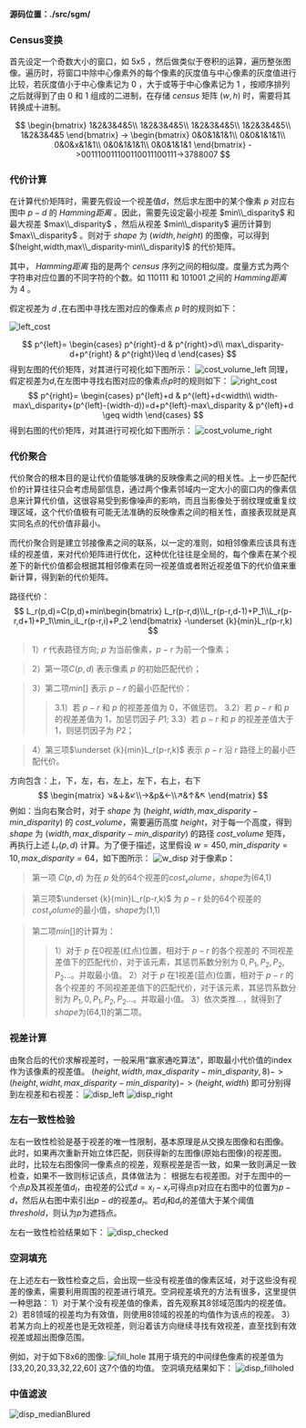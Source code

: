 #### 源码位置：./src/sgm/

### Census变换

首先设定一个奇数大小的窗口，如 5x5 ，然后做类似于卷积的运算，遍历整张图像。遍历时，将窗口中除中心像素外的每个像素的灰度值与中心像素的灰度值进行比较，若灰度值小于中心像素记为 $0$ ，大于或等于中心像素记为 $1$ ，按顺序排列之后就得到了由 $0$ 和 $1$ 组成的二进制，在存储 $census$ 矩阵 $(w,h)$ 时，需要将其转换成十进制。

$$
\begin{bmatrix}
    1&2&3&4&5\\
    1&2&3&4&5\\
    1&2&3&4&5\\
    1&2&3&4&5\\
    1&2&3&4&5
\end{bmatrix}
->
\begin{bmatrix}
    0&0&1&1&1\\
    0&0&1&1&1\\
    0&0&x&1&1\\
    0&0&1&1&1\\
    0&0&1&1&1
\end{bmatrix}
->001110011100110011100111->3788007
$$

### 代价计算

在计算代价矩阵时，需要先假设一个视差值$d$，然后求左图中的某个像素 $p$ 对应右图中 $p-d$ 的 $Hamming距离$ 。因此，需要先设定最小视差 $min\\_disparity$ 和最大视差 $max\\_disparity$ ，然后从视差 $min\\_disparity$ 遍历计算到 $max\\_disparity$ 。则对于 $shape$ 为 $(width,height)$ 的图像，可以得到 $(height,width,max\\_disparity-min\\_disparity)$ 的代价矩阵。

其中， $Hamming距离$ 指的是两个 $census$ 序列之间的相似度。度量方式为两个字符串对应位置的不同字符的个数。如 $110111$ 和 $101001$ 之间的 $Hamming距离$ 为 $4$ 。

假定视差为 $d$ ,在右图中寻找左图对应的像素点 $p$ 时的规则如下：

![left_cost](../assets/left_cost.png)

$$
p^{left}=
\begin{cases}
    p^{right}-d & p^{right}>d\\
    max\_disparity-d+p^{right} & p^{right}\leq d
\end{cases}
$$
得到左图的代价矩阵，对其进行可视化如下图所示：
![cost_volume_left](/output/demo/cost_volume_left.png)
同理，假定视差为$d$,在左图中寻找右图对应的像素点$p$时的规则如下：
![right_cost](/assets/right_cost.png)
$$
p^{right}=
\begin{cases}
    p^{left}+d & p^{left}+d<width\\
    width-max\_disparity+(p^{left}-(width-d))=d+p^{left}-max\_disparity & p^{left}+d \geq width
\end{cases}
$$
得到右图的代价矩阵，对其进行可视化如下图所示：
![cost_volume_right](/output/demo/cost_volume_right.png)
### 代价聚合

代价聚合的根本目的是让代价值能够准确的反映像素之间的相关性。上一步匹配代价的计算往往只会考虑局部信息，通过两个像素邻域内一定大小的窗口内的像素信息来计算代价值，这很容易受到影像噪声的影响，而且当影像处于弱纹理或重复纹理区域，这个代价值极有可能无法准确的反映像素之间的相关性，直接表现就是真实同名点的代价值非最小。

而代价聚合则是建立邻接像素之间的联系，以一定的准则，如相邻像素应该具有连续的视差值，来对代价矩阵进行优化，这种优化往往是全局的，每个像素在某个视差下的新代价值都会根据其相邻像素在同一视差值或者附近视差值下的代价值来重新计算，得到新的代价矩阵。

路径代价：
$$
L_r(p,d)=C(p,d)+min\begin{bmatrix}
    L_r(p-r,d)\\L_r(p-r,d-1)+P_1\\L_r(p-r,d+1)+P_1\\min_iL_r(p-r,i)+P_2
\end{bmatrix}
-\underset {k}{min}L_r(p-r,k)
$$

>1）$r$ 代表路径方向; $p$ 为当前像素，$p−r$ 为前一个像素；

>2）第一项$C(p,d)$ 表示像素 $p$ 的初始匹配代价；

>3）第二项$min[]$ 表示 $p−r$ 的最小匹配代价：
>>3.1）若 $p−r$ 和 $p$ 的视差差值为 0，不做惩罚。
>>3.2）若 $p−r$ 和 $p$ 的视差差值为 1，加惩罚因子 $P1$;
>>3.3）若 $p−r$ 和 $p$ 的视差差值大于 1，则惩罚因子为 $P2$；

>4）第三项$\underset {k}{min}L_r(p-r,k)$ 表示 $p−r$ 沿 $r$ 路径上的最小匹配代价。

方向包含：上，下，左，右，左上，左下，右上，右下
$$
\begin{matrix}
    ↘&↓&↙\\→&p&←\\↗&↑&↖
\end{matrix}
$$
例如：当向右聚合时，对于 $shape$ 为 $(height,width,max\_disparity-min\_disparity)$ 的 $cost\_volume$，需要遍历高度 $height$，对于每一个高度，得到 $shape$ 为 $(width,max\_disparity-min\_disparity)$ 的路径 $cost\_volume$ 矩阵，再执行上述 $L_r(p,d)$ 计算。为了便于描述，这里假设 $w=450,min\_disparity=10,max\_disparity=64$，如下图所示：
![w_disp](../assets/w_disp.png)
对于像素p：
>第一项 $C(p,d)$ 为在 $p$ 处的64个视差的$cost_volume$，$shape$为(64,1)

>第三项$\underset {k}{min}L_r(p-r,k)$ 为 $p-r$ 处的64个视差的$cost_volume$的最小值，$shape$为(1,1)

>第二项$min[]$的计算为：
>>1）对于 $p$ 在0视差(红点)位置，相对于 $p-r$ 的各个视差的 不同视差差值下的匹配代价，对于该元素，其惩罚系数分别为 $0,P_1,P_2,P_2,P_2...$。并取最小值。
>>2）对于 $p$ 在1视差(蓝点)位置，相对于 $p-r$ 的各个视差的 不同视差差值下的匹配代价，对于该元素，其惩罚系数分别为 $P_1,0,P_1,P_2,P_2...$。并取最小值。
>>3）依次类推...，就得到了$shape$为(64,1)的第二项。

### 视差计算
由聚合后的代价求解视差时，一般采用“赢家通吃算法”，即取最小代价值的index作为该像素的视差值。
$(height,width,max\_disparity-min\_disparity,8)->(height,widht,max\_disparity-min\_disparity)->(height,width)$
即可分别得到左视差和右视差：
![disp_left](/output/demo/disp_left.png)
![disp_right](/output/demo/disp_right.png)
### 左右一致性检验
左右一致性检验是基于视差的唯一性限制，基本原理是从交换左图像和右图像。 此时，如果再次重新开始立体匹配，则获得新的左图像(原始右图像)的视差图。 此时，比较左右图像同一像素点的视差，观察视差是否一致，如果一致则满足一致检查，如果不一致则标记该点，具体做法为：
根据左右视差图。对于左图中的一个点$p$及其视差值$d_l$，由视差的公式$d = x_l - x_r$可得点p对应在右图中的位置为$p-d$，然后从右图中索引出$p-d$的视差$d_r$。若$d_l$和$d_r$的差值大于某个阈值$threshold$，则认为$p$为遮挡点。

左右一致性检验结果如下：
![disp_checked](/output/demo/disp_checked.png)
### 空洞填充
在上述左右一致性检查之后，会出现一些没有视差值的像素区域，对于这些没有视差的像素，需要利用周围的视差进行填充。空洞视差填充的方法有很多，这里提供一种思路：
1）对于某个没有视差值的像素，首先观察其8邻域范围内的视差值。
2）若8领域的视差均为有效值，则使用8领域的视差的均值作为该点的视差。
3）若某方向上的视差也是无效视差，则沿着该方向继续寻找有效视差，直至找到有效视差或超出图像范围。

例如，对于如下8x6的图像:
![fill_hole](/assets/fill_hole.png)
其用于填充的中间绿色像素的视差值为 [33,20,20,33,32,22,60] 这7个值的均值。
空洞填充结果如下：
![disp_fillholed](/output/demo/disp_fillholed.png)

### 中值滤波
![disp_medianBlured](/output/demo/disp_medianBlured.png)
